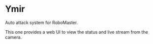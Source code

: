 # Ymir
Auto attack system for RoboMaster.

This one provides a web UI to view the status and live stream from the camera.
